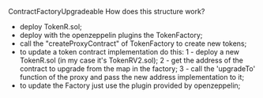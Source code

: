 ContractFactoryUpgradeable
How does this structure work?

- deploy TokenR.sol;
- deploy with the openzeppelin plugins the TokenFactory;
- call the "createProxyContract" of TokenFactory to create new tokens;
- to update a token contract implementation do this:
    1 - deploy a new TokenR.sol (in my case it's TokenRV2.sol); 
    2 - get the address of the contract to upgrade from the map in the factory;
    3 - call the 'upgradeTo' function of the proxy and pass the new address implementation to it;
- to update the Factory just use the plugin provided by openzeppelin;